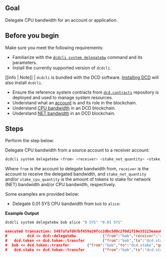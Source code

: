 ## Goal

Delegate CPU bandwidth for an account or application.

## Before you begin

Make sure you meet the following requirements:

* Familiarize with the [`dcdcli system delegatebw`](../03_command-reference/system/system-delegatebw.md) command and its parameters.
* Install the currently supported version of `dcdcli`.

[[info | Note]]
| `dcdcli` is bundled with the DCD software. [Installing DCD](../../00_install/index.md) will also install `dcdcli`.

* Ensure the reference system contracts from [`dcd.contracts`](https://github.com/DCD/dcd.contracts) repository is deployed and used to manage system resources.
* Understand what an [account](https://developers.dcd.io/welcome/v2.1/glossary/index/#account) is and its role in the blockchain.
* Understand [CPU bandwidth](https://developers.dcd.io/welcome/v2.1/glossary/index/#cpu) in an DCD blockchain.
* Understand [NET bandwidth](https://developers.dcd.io/welcome/v2.1/glossary/index/#net) in an DCD blockchain.

## Steps

Perform the step below:

Delegate CPU bandwidth from a source account to a receiver account:

```sh
dcdcli system delegatebw <from> <receiver> <stake_net_quantity> <stake_cpu_quantity>
```

Where `from` is the account to delegate bandwidth from, `receiver` is the account to receive the delegated bandwidth, and `stake_net_quantity` and/or `stake_cpu_quantity` is the amount of tokens to stake for network (NET) bandwidth and/or CPU bandwidth, respectively.

Some examples are provided below:

* Delegate 0.01 SYS CPU bandwidth from `bob` to `alice`:

**Example Output**

```sh
dcdcli system delegatebw bob alice "0 SYS" "0.01 SYS"
```
```json
executed transaction: 5487afafd67bf459a20fcc2dbc5d0c2f0d1f10e33123eaaa07088046fd18e3ae  192 bytes  503 us
#         dcd <= dcd::delegatebw            {"from":"bob","receiver":"alice","stake_net_quantity":"0.0000 SYS","stake_cpu_quantity":"0.0100 SYS"...
#   dcd.token <= dcd.token::transfer        {"from":"bob","to":"dcd.stake","quantity":"0.0010 SYS","memo":"stake bandwidth"}
#  bob <= dcd.token::transfer        {"from":"bob","to":"dcd.stake","quantity":"0.0010 SYS","memo":"stake bandwidth"}
#   dcd.stake <= dcd.token::transfer        {"from":"bob","to":"dcd.stake","quantity":"0.0010 SYS","memo":"stake bandwidth"}
```
